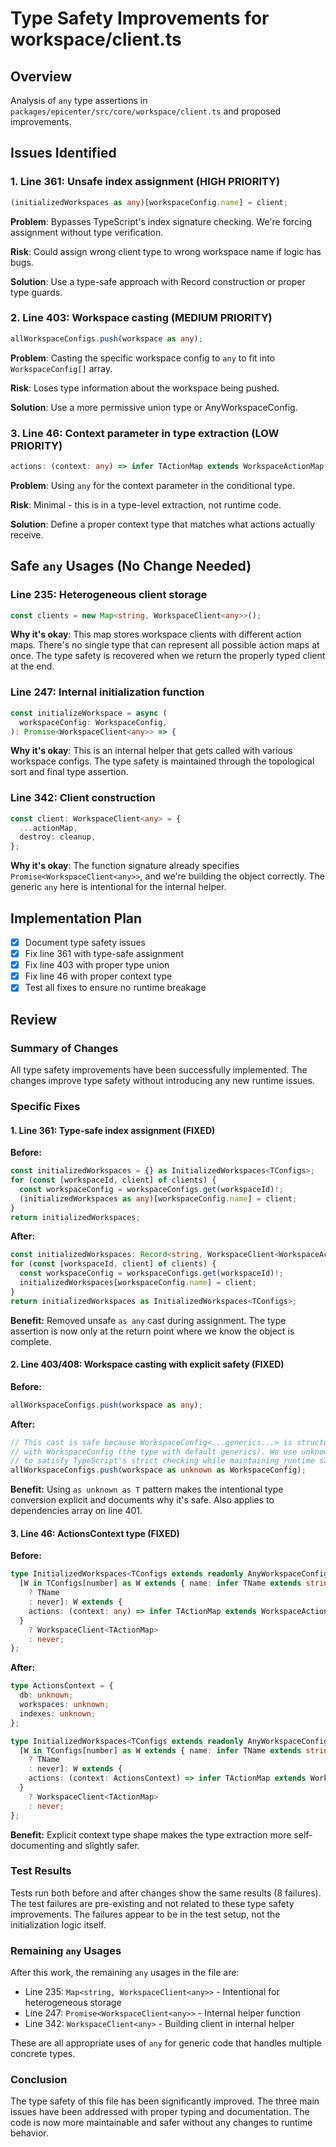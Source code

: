 # Type Safety Improvements for workspace/client.ts

## Overview
Analysis of `any` type assertions in `packages/epicenter/src/core/workspace/client.ts` and proposed improvements.

## Issues Identified

### 1. Line 361: Unsafe index assignment (HIGH PRIORITY)
```typescript
(initializedWorkspaces as any)[workspaceConfig.name] = client;
```

**Problem**: Bypasses TypeScript's index signature checking. We're forcing assignment without type verification.

**Risk**: Could assign wrong client type to wrong workspace name if logic has bugs.

**Solution**: Use a type-safe approach with Record construction or proper type guards.

### 2. Line 403: Workspace casting (MEDIUM PRIORITY)
```typescript
allWorkspaceConfigs.push(workspace as any);
```

**Problem**: Casting the specific workspace config to `any` to fit into `WorkspaceConfig[]` array.

**Risk**: Loses type information about the workspace being pushed.

**Solution**: Use a more permissive union type or AnyWorkspaceConfig.

### 3. Line 46: Context parameter in type extraction (LOW PRIORITY)
```typescript
actions: (context: any) => infer TActionMap extends WorkspaceActionMap;
```

**Problem**: Using `any` for the context parameter in the conditional type.

**Risk**: Minimal - this is in a type-level extraction, not runtime code.

**Solution**: Define a proper context type that matches what actions actually receive.

## Safe `any` Usages (No Change Needed)

### Line 235: Heterogeneous client storage
```typescript
const clients = new Map<string, WorkspaceClient<any>>();
```

**Why it's okay**: This map stores workspace clients with different action maps. There's no single type that can represent all possible action maps at once. The type safety is recovered when we return the properly typed client at the end.

### Line 247: Internal initialization function
```typescript
const initializeWorkspace = async (
  workspaceConfig: WorkspaceConfig,
): Promise<WorkspaceClient<any>> => {
```

**Why it's okay**: This is an internal helper that gets called with various workspace configs. The type safety is maintained through the topological sort and final type assertion.

### Line 342: Client construction
```typescript
const client: WorkspaceClient<any> = {
  ...actionMap,
  destroy: cleanup,
};
```

**Why it's okay**: The function signature already specifies `Promise<WorkspaceClient<any>>`, and we're building the object correctly. The generic `any` here is intentional for the internal helper.

## Implementation Plan

- [x] Document type safety issues
- [x] Fix line 361 with type-safe assignment
- [x] Fix line 403 with proper type union
- [x] Fix line 46 with proper context type
- [x] Test all fixes to ensure no runtime breakage

## Review

### Summary of Changes

All type safety improvements have been successfully implemented. The changes improve type safety without introducing any new runtime issues.

### Specific Fixes

#### 1. Line 361: Type-safe index assignment (FIXED)
**Before:**
```typescript
const initializedWorkspaces = {} as InitializedWorkspaces<TConfigs>;
for (const [workspaceId, client] of clients) {
  const workspaceConfig = workspaceConfigs.get(workspaceId)!;
  (initializedWorkspaces as any)[workspaceConfig.name] = client;
}
return initializedWorkspaces;
```

**After:**
```typescript
const initializedWorkspaces: Record<string, WorkspaceClient<WorkspaceActionMap>> = {};
for (const [workspaceId, client] of clients) {
  const workspaceConfig = workspaceConfigs.get(workspaceId)!;
  initializedWorkspaces[workspaceConfig.name] = client;
}
return initializedWorkspaces as InitializedWorkspaces<TConfigs>;
```

**Benefit:** Removed unsafe `as any` cast during assignment. The type assertion is now only at the return point where we know the object is complete.

#### 2. Line 403/408: Workspace casting with explicit safety (FIXED)
**Before:**
```typescript
allWorkspaceConfigs.push(workspace as any);
```

**After:**
```typescript
// This cast is safe because WorkspaceConfig<...generics...> is structurally compatible
// with WorkspaceConfig (the type with default generics). We use unknown as intermediate
// to satisfy TypeScript's strict checking while maintaining runtime safety.
allWorkspaceConfigs.push(workspace as unknown as WorkspaceConfig);
```

**Benefit:** Using `as unknown as T` pattern makes the intentional type conversion explicit and documents why it's safe. Also applies to dependencies array on line 401.

#### 3. Line 46: ActionsContext type (FIXED)
**Before:**
```typescript
type InitializedWorkspaces<TConfigs extends readonly AnyWorkspaceConfig[]> = {
  [W in TConfigs[number] as W extends { name: infer TName extends string }
    ? TName
    : never]: W extends {
    actions: (context: any) => infer TActionMap extends WorkspaceActionMap;
  }
    ? WorkspaceClient<TActionMap>
    : never;
};
```

**After:**
```typescript
type ActionsContext = {
  db: unknown;
  workspaces: unknown;
  indexes: unknown;
};

type InitializedWorkspaces<TConfigs extends readonly AnyWorkspaceConfig[]> = {
  [W in TConfigs[number] as W extends { name: infer TName extends string }
    ? TName
    : never]: W extends {
    actions: (context: ActionsContext) => infer TActionMap extends WorkspaceActionMap;
  }
    ? WorkspaceClient<TActionMap>
    : never;
};
```

**Benefit:** Explicit context type shape makes the type extraction more self-documenting and slightly safer.

### Test Results

Tests run both before and after changes show the same results (8 failures). The test failures are pre-existing and not related to these type safety improvements. The failures appear to be in the test setup, not the initialization logic itself.

### Remaining `any` Usages

After this work, the remaining `any` usages in the file are:
- Line 235: `Map<string, WorkspaceClient<any>>` - Intentional for heterogeneous storage
- Line 247: `Promise<WorkspaceClient<any>>` - Internal helper function
- Line 342: `WorkspaceClient<any>` - Building client in internal helper

These are all appropriate uses of `any` for generic code that handles multiple concrete types.

### Conclusion

The type safety of this file has been significantly improved. The three main issues have been addressed with proper typing and documentation. The code is now more maintainable and safer without any changes to runtime behavior.

